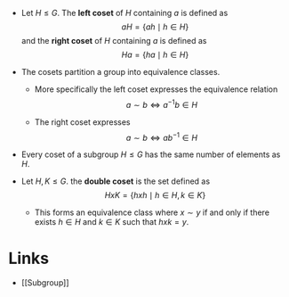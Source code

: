 * Let $H\le G$. The **left coset** of $H$ containing $a$ is defined as 
  $$aH=\{ah \mid h\in H\}$$
  and the **right coset** of $H$ containing $a$ is defined as 
  $$Ha=\{ha\mid h\in H\}$$
  
* The cosets partition a group into equivalence classes.
	* More specifically the left coset expresses the equivalence relation 
	  $$a\sim b\iff a^{-1}b\in H$$
	  
	* The right coset expresses 
	  $$a\sim b\iff ab^{-1}\in H$$
	  
* Every coset of a subgroup $H\le G$ has the same number of elements as $H$.
* Let $H,K\le G$. the **double coset** is the set defined as 
  $$HxK=\{hxh\mid h\in H, k\in K\}$$
  
	* This forms an equivalence class where $x\sim y$ if and only if there exists $h\in H$ and $k\in K$ such that $hxk=y$.
# Links
* [[Subgroup]]